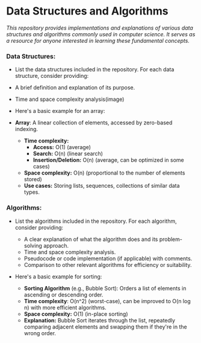 # Data Structures and Algorithms

_This repository provides implementations and explanations of various data structures and algorithms commonly used in computer science. It serves as a resource for anyone interested in learning these fundamental concepts._

### Data Structures:

- List the data structures included in the repository. For each data structure, consider providing:
- A brief definition and explanation of its purpose.
- Time and space complexity analysis(image)

- Here's a basic example for an array:

- **Array**: A linear collection of elements, accessed by zero-based indexing.
  - **Time complexity:**
    - **Access:** O(1) (average)
    - **Search:** O(n) (linear search)
    - **Insertion/Deletion:** O(n) (average, can be optimized in some cases)
  - **Space complexity:** O(n) (proportional to the number of elements stored)
  - **Use cases:** Storing lists, sequences, collections of similar data types.

### Algorithms:

- List the algorithms included in the repository. For each algorithm, consider providing:

  - A clear explanation of what the algorithm does and its problem-solving approach.
  - Time and space complexity analysis.
  - Pseudocode or code implementation (if applicable) with comments.
  - Comparison to other relevant algorithms for efficiency or suitability.

- Here's a basic example for sorting:

  - **Sorting Algorithm** (e.g., Bubble Sort): Orders a list of elements in ascending or descending order.
  - **Time complexity**: O(n^2) (worst-case), can be improved to O(n log n) with more efficient algorithms.
  - **Space complexity:** O(1) (in-place sorting)
  - **Explanation:** Bubble Sort iterates through the list, repeatedly comparing adjacent elements and swapping them if they're in the wrong order.
